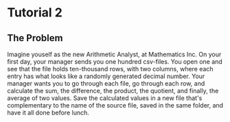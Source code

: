 # Tutorial 2

## The Problem

Imagine youself as the new Arithmetic Analyst, at Mathematics Inc. On your first day, your manager sends you one hundred csv-files.  You open one and see that the file holds ten-thousand rows, with two columns, where each entry has what looks like a randomly generated decimal number. Your manager wants you to go through each file, go through each row, and calculate the sum, the difference, the product, the quotient, and finally, the average of two values.  Save the calculated values in a new file that's complementary to the name of the source file, saved in the same folder, and have it all done before lunch.



